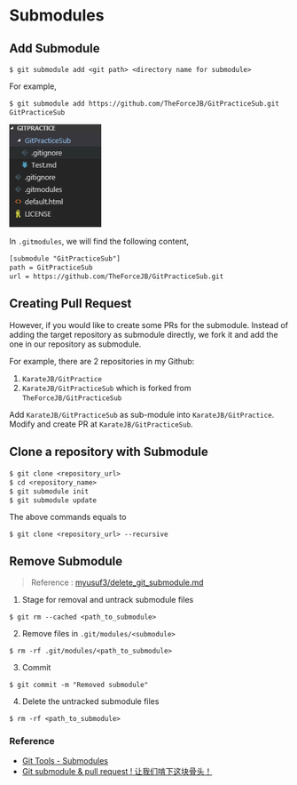 # Submodules

## Add Submodule

```
$ git submodule add <git path> <directory name for submodule>
```


For example, 

```
$ git submodule add https://github.com/TheForceJB/GitPracticeSub.git GitPracticeSub
```

![](../assets/012.png)


In `.gitmodules`, we will find the following content,

```
[submodule "GitPracticeSub"]
path = GitPracticeSub
url = https://github.com/TheForceJB/GitPracticeSub.git
```


## Creating Pull Request

However, if you would like to create some PRs for the submodule.
Instead of adding the target repository as submodule directly, we fork it and add the one in our repository as submodule.

For example, there are 2 repositories in my Github: 

1. `KarateJB/GitPractice`
2. `KarateJB/GitPracticeSub` which is forked from `TheForceJB/GitPracticeSub`

Add `KarateJB/GitPracticeSub` as sub-module into `KarateJB/GitPractice`.
Modify and create PR at `KarateJB/GitPracticeSub`.


## Clone a repository with Submodule

```
$ git clone <repository_url>
$ cd <repository_name> 
$ git submodule init
$ git submodule update
```

The above commands equals to

```
$ git clone <repository_url> --recursive
```


## Remove Submodule

> Reference : [myusuf3/delete_git_submodule.md](https://gist.github.com/myusuf3/7f645819ded92bda6677)


1. Stage for removal and untrack submodule files 

```
$ git rm --cached <path_to_submodule>
```

2. Remove files in `.git/modules/<submodule>`

```
$ rm -rf .git/modules/<path_to_submodule>
```

3. Commit

```
$ git commit -m "Removed submodule"
```

4. Delete the untracked submodule files

```
$ rm -rf <path_to_submodule>
```


### Reference

- [Git Tools - Submodules](https://git-scm.com/book/en/v2/Git-Tools-Submodules)
- [Git submodule & pull request ! 让我们啃下这块骨头！](http://xtutu.me/git-submodule-and-pull-request/)

